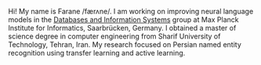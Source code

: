 Hi! My name is Farane /færʌne/. I am working on improving neural language models in the [Databases and Information Systems](https://www.mpi-inf.mpg.de/departments/databases-and-information-systems) group at Max Planck Institute for Informatics, Saarbrücken, Germany.
I obtained a master of science degree in computer engineering from Sharif University of Technology, Tehran, Iran. My research focused on Persian named entity recognition using transfer learning and active learning.

